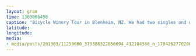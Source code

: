 ```yaml
---
layout: gram
time: 1363066450
caption: "Bicycle Winery Tour in Blenheim, NZ. We had two singles and one tandem."
latitude: 
longitude: 
media:
- media/posts/201303/11259080_373388322856694_412104360_n_17842627702000351.jpg
---
```

